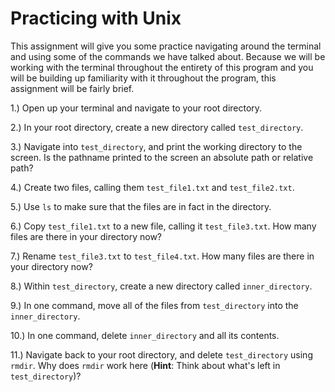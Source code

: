 # Practicing with Unix

This assignment will give you some practice navigating around the terminal
and using some of the commands we have talked about. Because we will be 
working with the terminal throughout the entirety of this program and you 
will be building up familiarity with it throughout the program, this 
assignment will be fairly brief. 

1.) Open up your terminal and navigate to your root directory. 

2.) In your root directory, create a new directory called 
`test_directory`.

3.) Navigate into `test_directory`, and print the working directory
to the screen. Is the pathname printed to the screen an absolute path
or relative path?

4.) Create two files, calling them `test_file1.txt` and `test_file2.txt`. 

5.) Use `ls` to make sure that the files are in fact in the directory. 

6.) Copy `test_file1.txt` to a new file, calling it `test_file3.txt`. How
many files are there in your directory now? 

7.) Rename `test_file3.txt` to `test_file4.txt`. How many files are there 
in your directory now?

8.) Within `test_directory`, create a new directory called `inner_directory`.

9.) In one command, move all of the files from `test_directory` into the 
`inner_directory`. 

10.) In one command, delete `inner_directory` and all its contents. 

11.) Navigate back to your root directory, and delete `test_directory` using 
`rmdir`. Why does `rmdir` work here (**Hint**: Think about what's left in 
`test_directory`)?
